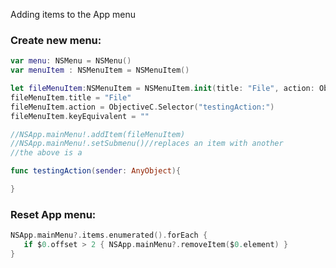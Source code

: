 Adding items to the App menu <!--more-->

### Create new menu:
```swift
var menu: NSMenu = NSMenu()
var menuItem : NSMenuItem = NSMenuItem()

let fileMenuItem:NSMenuItem = NSMenuItem.init(title: "File", action: ObjectiveC.Selector("testingAction:"), keyEquivalent: "")
fileMenuItem.title = "File"
fileMenuItem.action = ObjectiveC.Selector("testingAction:")
fileMenuItem.keyEquivalent = ""

//NSApp.mainMenu!.addItem(fileMenuItem)
//NSApp.mainMenu!.setSubmenu()//replaces an item with another
//the above is a  

func testingAction(sender: AnyObject){

}
```

### Reset App menu:
```swift
NSApp.mainMenu?.items.enumerated().forEach {
   if $0.offset > 2 { NSApp.mainMenu?.removeItem($0.element) }
}
```
